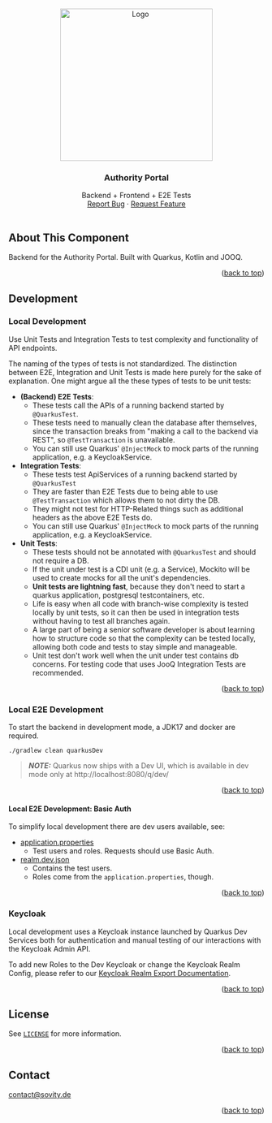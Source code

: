 <!-- Improved compatibility of back to top link: See: https://github.com/othneildrew/Best-README-Template/pull/73 -->

<a name="readme-top"></a>

<!-- PROJECT LOGO -->
<br />
<div align="center">
<a href="https://github.com/sovity/authority-portal">
<img src="https://raw.githubusercontent.com/sovity/edc-ui/main/src/assets/images/sovity_logo.svg" alt="Logo" width="300">
</a>

<h3 align="center">Authority Portal</h3>
<p align="center" style="padding-bottom:16px">
Backend + Frontend + E2E Tests
<br />
<a href="https://github.com/sovity/authority-portal/issues/new?template=bug_report.md">Report Bug</a>
·
<a href="https://github.com/sovity/authority-portal/issues/new?template=feature_request.md">Request Feature</a>
</p>
</div>

## About This Component

Backend for the Authority Portal. Built with Quarkus, Kotlin and JOOQ.

<p align="right">(<a href="#readme-top">back to top</a>)</p>

## Development

### Local Development

Use Unit Tests and Integration Tests to test complexity and functionality of API endpoints.

The naming of the types of tests is not standardized. The
distinction between E2E, Integration and Unit Tests is made here purely for the sake of explanation.
One might argue all the these types of tests to be unit tests:

- __(Backend) E2E Tests__:
    - These tests call the APIs of a running backend
      started by `@QuarkusTest`.
    - These tests need to manually clean the database after themselves, since the transaction breaks from "making a call
      to the backend via REST", so `@TestTransaction` is unavailable.
    - You can still use Quarkus' `@InjectMock` to mock parts of the running application, e.g. a KeycloakService.
- __Integration Tests__:
    - These tests test ApiServices of a running backend started by `@QuarkusTest`
    - They are faster than E2E Tests due to being able to use `@TestTransaction` which allows them to not dirty the DB.
    - They might not test for HTTP-Related things such as additional headers as the above E2E Tests do.
    - You can still use Quarkus' `@InjectMock` to mock parts of the running application, e.g. a KeycloakService.
- __Unit Tests__:
    - These tests should not be annotated with `@QuarkusTest` and should not require a DB.
    - If the unit under test is a CDI unit (e.g. a Service), Mockito will be used to create mocks for all the unit's
      dependencies.
    - __Unit tests are lightning fast__, because they don't need to start a quarkus application, postgresql
      testcontainers,
      etc.
    - Life is easy when all code with branch-wise complexity is tested locally by unit tests, so it can then be used in
      integration tests without having to test all branches again.
    - A large part of being a senior software developer is about learning how to structure code so that the complexity
      can be tested locally, allowing both code and tests to stay simple and manageable.
    - Unit test don't work well when the unit under test contains db concerns.
      For testing code that uses JooQ Integration Tests are recommended.

<p align="right">(<a href="#readme-top">back to top</a>)</p>

### Local E2E Development

To start the backend in development mode, a JDK17 and docker are required.

```shell
./gradlew clean quarkusDev
```

> **_NOTE:_**  Quarkus now ships with a Dev UI, which is available in dev mode only at http://localhost:8080/q/dev/

<p align="right">(<a href="#readme-top">back to top</a>)</p>

#### Local E2E Development: Basic Auth

To simplify local development there are dev users available, see:
- [application.properties](authority-portal-quarkus/src/main/resources/application.properties)
    - Test users and roles. Requests should use Basic Auth.
- [realm.dev.json](authority-portal-quarkus/src/main/resources/realm.dev.json)
    - Contains the test users.
    - Roles come from the `application.properties`, though.

<p align="right">(<a href="#readme-top">back to top</a>)</p>

### Keycloak

Local development uses a Keycloak instance launched by Quarkus Dev Services both for authentication and manual testing
of our interactions with the Keycloak Admin API.

To add new Roles to the Dev Keycloak or change the Keycloak Realm
Config, please refer to our [Keycloak Realm Export Documentation](docs/dev/keycloak-realm-export).

<p align="right">(<a href="#readme-top">back to top</a>)</p>

## License

See [`LICENSE`](../LICENSE) for more information.

<p align="right">(<a href="#readme-top">back to top</a>)</p>

## Contact

contact@sovity.de

<p align="right">(<a href="#readme-top">back to top</a>)</p>
